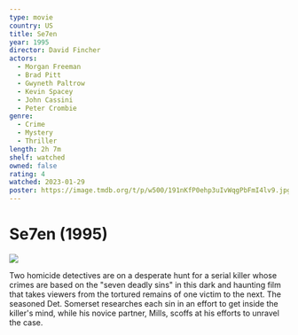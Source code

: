 ```yaml
---
type: movie
country: US
title: Se7en
year: 1995
director: David Fincher
actors:
  - Morgan Freeman
  - Brad Pitt
  - Gwyneth Paltrow
  - Kevin Spacey
  - John Cassini
  - Peter Crombie
genre:
  - Crime
  - Mystery
  - Thriller
length: 2h 7m
shelf: watched
owned: false
rating: 4
watched: 2023-01-29
poster: https://image.tmdb.org/t/p/w500/191nKfP0ehp3uIvWqgPbFmI4lv9.jpg
---
```


# Se7en (1995)

![](https://image.tmdb.org/t/p/w500/191nKfP0ehp3uIvWqgPbFmI4lv9.jpg)

Two homicide detectives are on a desperate hunt for a serial killer whose crimes are based on the "seven deadly sins" in this dark and haunting film that takes viewers from the tortured remains of one victim to the next. The seasoned Det. Somerset researches each sin in an effort to get inside the killer's mind, while his novice partner, Mills, scoffs at his efforts to unravel the case.